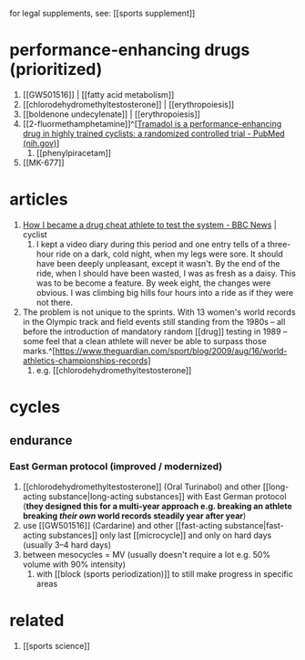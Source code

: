 for legal supplements, see: [[sports supplement]]

# performance-enhancing drugs (prioritized)
1. [[GW501516]] | [[fatty acid metabolism]]
2. [[chlorodehydromethyltestosterone]] | [[erythropoiesis]]
3. [[boldenone undecylenate]] | [[erythropoiesis]]
4. [[2-fluormethamphetamine]]^[[Tramadol is a performance-enhancing drug in highly trained cyclists: a randomized controlled trial - PubMed (nih.gov)](https://pubmed.ncbi.nlm.nih.gov/37410900/)]
	1. [[phenylpiracetam]]
5. [[MK-677]]

# articles
1. [How I became a drug cheat athlete to test the system - BBC News](https://www.bbc.com/news/uk-scotland-32983932) | cyclist
	1. I kept a video diary during this period and one entry tells of a three-hour ride on a dark, cold night, when my legs were sore. It should have been deeply unpleasant, except it wasn't. By the end of the ride, when I should have been wasted, I was as fresh as a daisy. This was to be become a feature. By week eight, the changes were obvious. I was climbing big hills four hours into a ride as if they were not there.
2. The problem is not unique to the sprints. With 13 women's world records in the Olympic track and field events still standing from the 1980s – all before the introduction of mandatory random [[drug]] testing in 1989 – some feel that a clean athlete will never be able to surpass those marks.^[https://www.theguardian.com/sport/blog/2009/aug/16/world-athletics-championships-records]
	1. e.g. [[chlorodehydromethyltestosterone]]

# cycles
## endurance
### East German protocol (improved / modernized)
1. [[chlorodehydromethyltestosterone]] (Oral Turinabol) and other [[long-acting substance|long-acting substances]] with East German protocol (**they designed this for a multi-year approach e.g. breaking an athlete breaking _their own_ world records steadily year after year**)
2. use [[GW501516]] (Cardarine) and other [[fast-acting substance|fast-acting substances]] only last [[microcycle]] and only on hard days (usually 3–4 hard days)
3. between mesocycles = MV (usually doesn't require a lot e.g. 50% volume with 90% intensity)
	1. with [[block (sports periodization)]] to still make progress in specific areas

# related
1. [[sports science]]